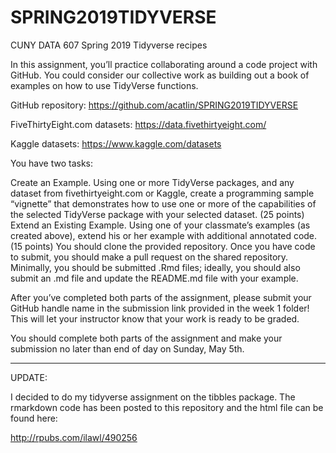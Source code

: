 # SPRING2019TIDYVERSE
CUNY DATA 607 Spring 2019 Tidyverse recipes

In this assignment, you’ll practice collaborating around a code project with GitHub.  You could consider our collective work as building out a book of examples on how to use TidyVerse functions.

GitHub repository:  https://github.com/acatlin/SPRING2019TIDYVERSE

FiveThirtyEight.com datasets:  https://data.fivethirtyeight.com/

Kaggle datasets:  https://www.kaggle.com/datasets

You have two tasks:

Create an Example.  Using one or more TidyVerse packages, and any dataset from fivethirtyeight.com or Kaggle, create a programming sample “vignette” that demonstrates how to use one or more of the capabilities of the selected TidyVerse package with your selected dataset. (25 points)
Extend an Existing Example.  Using one of your classmate’s examples (as created above), extend his or her example with additional annotated code. (15 points)
You should clone the provided repository.  Once you have code to submit, you should make a pull request on the shared repository.  Minimally, you should be submitted .Rmd files; ideally, you should also submit an .md file and update the README.md file with your example.

After you’ve completed both parts of the assignment, please submit your GitHub handle name in the submission link provided in the week 1 folder!  This will let your instructor know that your work is ready to be graded.

You should complete both parts of the assignment and make your submission no later than end of day on Sunday, May 5th.

***

UPDATE:

I decided to do my tidyverse assignment on the tibbles package. The rmarkdown code has been posted to this repository and the html file can be found here:

http://rpubs.com/ilawl/490256
